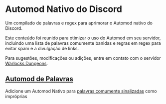 # Automod Nativo do Discord
Um compilado de palavras e regex para aprimorar o Automod nativo do Discord.

Este conteúdo foi reunido para otimizar o uso do Automod em seu servidor, incluindo uma lista de palavras comumente banidas e regras em regex para evitar spam e a divulgação de links. 

Para sugestões, modificações ou adições, entre em contato com o servidor [Warlocks Dungeons](https://discord.gg/wrJ6aVfDs9).
⠀
⠀
## [Automod de Palavras](palavras_banidas.txt)
Adicione um Automod Nativo para [palavras comumente sinalizadas](palavras_banidas.txt) como impróprias
